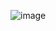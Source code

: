 ![image](https://github.com/yapariel/AskAriel/assets/98309916/d0a2e3cb-aaab-4a0b-8f5e-8a46e107bcfe)
